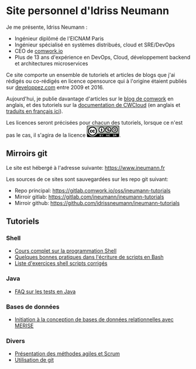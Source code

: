 # Site personnel d'Idriss Neumann

Je me présente, Idriss Neumann :
* Ingénieur diplômé de l'EICNAM Paris
* Ingénieur spécialisé en systèmes distribués, cloud et SRE/DevOps
* CEO de [comwork.io](https://www.comwork.io)
* Plus de 13 ans d'expérience en DevOps, Cloud, développement backend et architectures microservices

Ce site comporte un ensemble de tutoriels et articles de blogs que j'ai rédigés ou co-rédigés en licence opensource qui à l'origine étaient publiés sur [developpez.com](https://developpez.com) entre 2009 et 2016.

Aujourd'hui, je publie davantage d'articles sur le [blog de comwork](https://www.comwork.io/blog) en anglais, et des tutoriels sur la [documentation de CWCloud](https://doc.cloud.comwork.io/docs/tutorials) (en anglais et [traduits en français ici](https://doc.cloud.comwork.io/docs/translations/fr/tutorials/)).

Les licences seront précisées pour chacun des tutoriels, lorsque ce n'est pas le cas, il s'agira de la licence [![cc-by-nc-sa](./img/cc-by-nc-sa.png)](https://creativecommons.org/licenses/by-nc-sa/3.0/deed.fr).

## Mirroirs git

Le site est hébergé à l'adresse suivante: https://www.ineumann.fr

Les sources de ce sites sont sauvegardées sur les repo git suivant:

* Repo principal: https://gitlab.comwork.io/oss/ineumann-tutorials
* Mirroir gitlab: https://gitlab.com/ineumann/ineumann-tutorials
* Mirroir github: https://github.com/idrissneumann/ineumann-tutorials

## Tutoriels

### Shell

* [Cours complet sur la programmation Shell](./shell/prog-shell/README.md)
* [Quelques bonnes pratiques dans l'écriture de scripts en Bash](./shell/bash-bonnes-pratiques.md)
* [Liste d'exercices shell scripts corrigés](./shell/exercices-shell.md)

### Java

* [FAQ sur les tests en Java](./java/faq-tests/README.md)

### Bases de données

* [Initiation à la conception de bases de données relationnelles avec MERISE](./bdd/initiation-merise.md)

### Divers

* [Présentation des méthodes agiles et Scrum](./divers/agile_scrum.md)
* [Utilisation de git](./divers/git.md)
